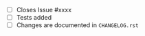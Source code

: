 <!-- Feel free to remove check-list items which aren't relevant to your changes -->

- [ ] Closes Issue #xxxx
- [ ] Tests added
- [ ] Changes are documented in `CHANGELOG.rst`
